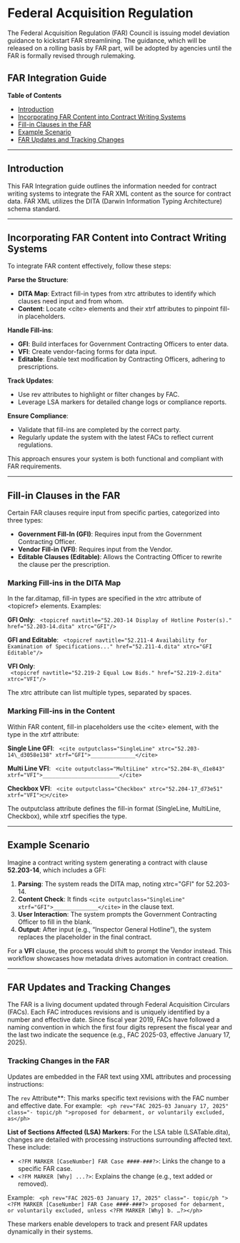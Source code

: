 # Federal Acquisition Regulation
The Federal Acquisition Regulation (FAR) Council is issuing model deviation guidance to kickstart FAR streamlining. The guidance, which will be released on a rolling basis by FAR part, will be adopted by agencies until the FAR is formally revised through rulemaking.

## FAR Integration Guide
**Table of Contents**

- [Introduction](#Introduction)
- [Incorporating FAR Content into Contract Writing Systems](#incorporating-far-content-into-contract-writing-systems)
- [Fill-in Clauses in the FAR](#fill-in-clauses-in-the-far)
- [Example Scenario](#example-scenario)
- [FAR Updates and Tracking Changes](#far-updates-and-tracking-changes)

---

## Introduction

This FAR Integration guide outlines the information needed for contract writing systems to integrate the FAR XML content as the source for contract data. FAR XML utilizes the DITA (Darwin Information Typing Architecture) schema standard.

---

## **Incorporating FAR Content into Contract Writing Systems**

To integrate FAR content effectively, follow these steps:

**Parse the Structure**:

* **DITA Map**: Extract fill-in types from xtrc attributes to identify which clauses need input and from whom.  
* **Content**: Locate \<cite\> elements and their xtrf attributes to pinpoint fill-in placeholders.

 **Handle Fill-ins**:

* **GFI**: Build interfaces for Government Contracting Officers to enter data.  
* **VFI**: Create vendor-facing forms for data input.  
* **Editable**: Enable text modification by Contracting Officers, adhering to prescriptions.

**Track Updates**:

* Use rev attributes to highlight or filter changes by FAC.  
* Leverage LSA markers for detailed change logs or compliance reports.

**Ensure Compliance**:

* Validate that fill-ins are completed by the correct party.  
* Regularly update the system with the latest FACs to reflect current regulations.

This approach ensures your system is both functional and compliant with FAR requirements.

---

## **Fill-in Clauses in the FAR**

Certain FAR clauses require input from specific parties, categorized into three types:

* **Government Fill-In (GFI)**: Requires input from the Government Contracting Officer.  
* **Vendor Fill-in (VFI)**: Requires input from the Vendor.  
* **Editable Clauses (Editable)**: Allows the Contracting Officer to rewrite the clause per the prescription.

### **Marking Fill-ins in the DITA Map**

In the far.ditamap, fill-in types are specified in the xtrc attribute of \<topicref\> elements. Examples:

**GFI Only**:
`
<topicref navtitle="52.203-14 Display of Hotline Poster(s)." href="52.203-14.dita" xtrc="GFI"/>`

**GFI and Editable**:
`
<topicref navtitle="52.211-4 Availability for Examination of Specifications..." href="52.211-4.dita" xtrc="GFI Editable"/>`

**VFI Only**:  
`
<topicref navtitle="52.219-2 Equal Low Bids." href="52.219-2.dita" xtrc="VFI"/>`

The xtrc attribute can list multiple types, separated by spaces.

### **Marking Fill-ins in the Content**

Within FAR content, fill-in placeholders use the \<cite\> element, with the type in the xtrf attribute:

**Single Line GFI**:
`
<cite outputclass="SingleLine" xtrc="52.203-14\_d3058e138" xtrf="GFI">______________</cite>`

**Multi Line VFI**:
`
<cite outputclass="MultiLine" xtrc="52.204-8\_d1e843" xtrf="VFI">________________________</cite>`

**Checkbox VFI**:
`
<cite outputclass="Checkbox" xtrc="52.204-17_d73e51" xtrf="VFI">□</cite>`

The outputclass attribute defines the fill-in format (SingleLine, MultiLine, Checkbox), while xtrf specifies the type.

---

## Example Scenario

Imagine a contract writing system generating a contract with clause **52.203-14**, which includes a GFI:

1. **Parsing**: The system reads the DITA map, noting xtrc="GFI" for 52.203-14.  
2. **Content Check**: It finds `<cite outputclass="SingleLine" xtrf="GFI">______________</cite>` in the clause text.  
3. **User Interaction**: The system prompts the Government Contracting Officer to fill in the blank.  
4. **Output**: After input (e.g., “Inspector General Hotline”), the system replaces the placeholder in the final contract.

For a **VFI** clause, the process would shift to prompt the Vendor instead. This workflow showcases how metadata drives automation in contract creation.

---

## **FAR Updates and Tracking Changes**

The FAR is a living document updated through Federal Acquisition Circulars (FACs). Each FAC introduces revisions and is uniquely identified by a number and effective date. Since fiscal year 2019, FACs have followed a naming convention in which the first four digits represent the fiscal year and the last two indicate the sequence (e.g., FAC 2025-03, effective January 17, 2025).

### **Tracking Changes in the FAR**

Updates are embedded in the FAR text using XML attributes and processing instructions:

The `rev` Attribute**: This marks specific text revisions with the FAC number and effective date. For example:
`
<ph rev="FAC 2025-03 January 17, 2025" class="- topic/ph ">proposed for debarment, or voluntarily excluded, as</ph>`

**List of Sections Affected (LSA) Markers**: For the LSA table (LSATable.dita), changes are detailed with processing instructions surrounding affected text. These include:

* `<?FM MARKER [CaseNumber] FAR Case ####-###?>`: Links the change to a specific FAR case.  
*  `<?FM MARKER [Why] ...?>`: Explains the change (e.g., text added or removed).

Example:
`
<ph rev="FAC 2025-03 January 17, 2025" class="- topic/ph "><?FM MARKER [CaseNumber] FAR Case ####-###?> proposed for debarment, or voluntarily excluded, unless <?FM MARKER [Why] b. …?></ph>`


These markers enable developers to track and present FAR updates dynamically in their systems.

